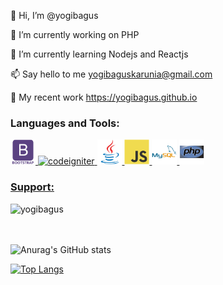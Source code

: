 👋 Hi, I’m @yogibagus

🔭 I’m currently working on PHP

🌱 I’m currently learning Nodejs and Reactjs

📫 Say hello to me yogibaguskarunia@gmail.com

📄 My recent work https://yogibagus.github.io

<h3 align="left">Languages and Tools:</h3>
<p align="left"> <a href="https://getbootstrap.com" target="_blank"> <img src="https://raw.githubusercontent.com/devicons/devicon/master/icons/bootstrap/bootstrap-plain-wordmark.svg" alt="bootstrap" width="40" height="40"/> </a> <a href="https://codeigniter.com" target="_blank"> <img src="https://cdn.worldvectorlogo.com/logos/codeigniter.svg" alt="codeigniter" width="40" height="40"/> </a> <a href="https://www.java.com" target="_blank"> <img src="https://raw.githubusercontent.com/devicons/devicon/master/icons/java/java-original.svg" alt="java" width="40" height="40"/> </a> <a href="https://developer.mozilla.org/en-US/docs/Web/JavaScript" target="_blank"> <img src="https://raw.githubusercontent.com/devicons/devicon/master/icons/javascript/javascript-original.svg" alt="javascript" width="40" height="40"/> </a> <a href="https://www.mysql.com/" target="_blank"> <img src="https://raw.githubusercontent.com/devicons/devicon/master/icons/mysql/mysql-original-wordmark.svg" alt="mysql" width="40" height="40"/> </a> <a href="https://www.php.net" target="_blank"> <img src="https://raw.githubusercontent.com/devicons/devicon/master/icons/php/php-original.svg" alt="php" width="40" height="40"/> </p>

<h3 align="left">Support:</h3>
<p><a href="https://www.buymeacoffee.com/yogibagus"> <img align="left" src="https://cdn.buymeacoffee.com/buttons/v2/default-yellow.png" height="50" width="210" alt="yogibagus" /></a></p><br><br>
<br>

![Anurag's GitHub stats](https://github-readme-stats.vercel.app/api?username=yogibagus&show_icons=true&include_all_commits=true)


[![Top Langs](https://github-readme-stats.vercel.app/api/top-langs/?username=yogibagus&layout=compact)](https://github.com/yogibagus/github-readme-stats)


